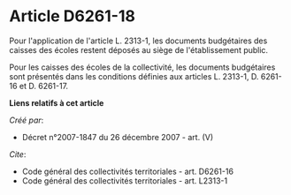 # Article D6261-18

Pour l'application de l'article L. 2313-1, les documents budgétaires des caisses des écoles restent déposés au siège de
l'établissement public.

Pour les caisses des écoles de la collectivité, les documents budgétaires sont présentés dans les conditions définies aux
articles L. 2313-1, D. 6261-16 et D. 6261-17.

**Liens relatifs à cet article**

_Créé par_:

  - Décret n°2007-1847 du 26 décembre 2007 - art. (V)

_Cite_:

  - Code général des collectivités territoriales - art. D6261-16
  - Code général des collectivités territoriales - art. L2313-1
